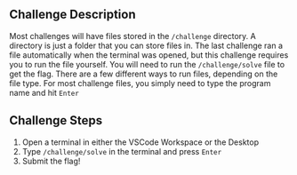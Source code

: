 ## Challenge Description
Most challenges will have files stored in the `/challenge` directory.
A directory is just a folder that you can store files in. 
The last challenge ran a file automatically when the terminal was opened, but this challenge requires you to run the file yourself. 
You will need to run the `/challenge/solve` file to get the flag.
There are a few different ways to run files, depending on the file type.
For most challenge files, you simply need to type the program name and hit `Enter` 

## Challenge Steps
1. Open a terminal in either the VSCode Workspace or the Desktop
2. Type `/challenge/solve` in the terminal and press `Enter`
3. Submit the flag! 
